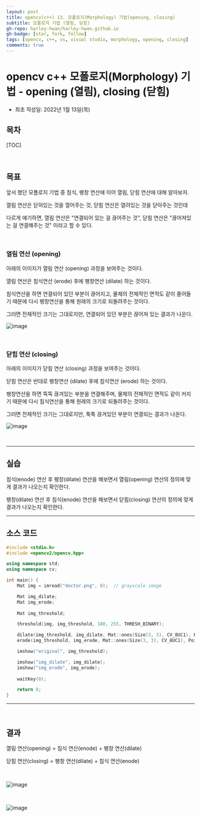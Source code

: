 ```yaml
---
layout: post
title: opencv(c++) 13. 모폴로지(Morphology) 기법(opening, closing)
subtitle: 모폴로지 기법 (열림, 닫힘)
gh-repo: harley-hwan/harley-hwan.github.io
gh-badge: [star, fork, follow]
tags: [opencv, c++, vs, visual studio, morphology, opening, closing]
comments: true
---
```


# opencv c++ 모폴로지(Morphology) 기법 - opening (열림), closing (닫힘)

- 최초 작성일: 2022년 1월 13일(목)

## 목차

[TOC]

<br/>

## 목표

앞서 했던 모폴로지 기법 중 침식, 팽창 연산에 이어 열림, 닫힘 연산에 대해 알아보자.

열림 연산은 닫혀있는 것을 열어주는 것, 닫힘 연산은 열려있는 것을 닫아주는 것인데

다르게 얘기하면, 열림 연산은 "연결되어 있는 걸 끊어주는 것", 닫힘 연산은 "끊어져있는 걸 연결해주는 것" 이라고 할 수 있다.

<br/>

### 열림 연산 (opening)

아래의 이미지가 열림 연산 (opening) 과정을 보여주는 것이다.

열림 연산은 침식연산 (erode) 후에 팽창연산 (dilate) 하는 것이다.

침식연산을 하면 연결되어 있던 부분이 끊어지고, 물체의 전체적인 면적도 같이 줄어들기 때문에 다시 팽창연산을 통해 원래의 크기로 되돌려주는 것이다.

그러면 전체적인 크기는 그대로지만, 연결되어 있던 부분은 끊어져 있는 결과가 나온다.

![image](https://user-images.githubusercontent.com/68185569/149267474-91ea76b5-7b1f-4b64-9b23-0793e17479b2.png)

<br/>

### 닫힘 연산 (closing)

아래의 이미지가 닫힘 연산 (closing) 과정을 보여주는 것이다.

닫힘 연산은 반대로 팽창연산 (dilate) 후에 침식연산 (erode) 하는 것이다.

팽창연산을 하면 뚝뚝 끊겨있는 부분을 연결해주며, 물체의 전체적인 면적도 같이 커지기 때문에 다시 침식연산을 통해 원래의 크기로 되돌려주는 것이다.

그러면 전체적인 크기는 그대로지만, 툭툭 끊겨있던 부분이 연결되는 결과가 나온다.

![image](https://user-images.githubusercontent.com/68185569/149267486-1f32e302-09fd-4334-b636-d84c0bed13de.png)

<br/>

---

## 실습

침식(enode) 연산 후 팽창(dilate) 연산을 해보면서 열림(opening) 연산의 정의에 맞게 결과가 나오는지 확인한다.

팽창(dilate) 연산 후 침식(enode) 연산을 해보면서 닫힘(closing) 연산의 정의에 맞게 결과가 나오는지 확인한다.

---

## 소스 코드

```c++
#include <stdio.h>
#include <opencv2/opencv.hpp>

using namespace std;
using namespace cv;

int main() {
	Mat img = imread("doctor.png", 0);	// grayscale image

	Mat img_dilate;
	Mat img_erode;
	
	Mat img_threshold;

	threshold(img, img_threshold, 180, 255, THRESH_BINARY);

	dilate(img_threshold, img_dilate, Mat::ones(Size(3, 3), CV_8UC1), Point(-1, -1));
	erode(img_threshold, img_erode, Mat::ones(Size(3, 3), CV_8UC1), Point(-1, -1));

	imshow("original", img_threshold);

	imshow("img_dilate", img_dilate);
	imshow("img_erode", img_erode);
	
	waitKey(0);

	return 0;
}
```

---

<br/>

## 결과

열림 연산(opening) = 침식 연산(enode) + 팽창 연산(dilate)

닫힘 연산(closing) = 팽창 연산(dilate) + 침식 연산(enode)

<br/>

![image](https://user-images.githubusercontent.com/68185569/149274205-80b66d2c-4f63-409b-a0b6-f613457168c2.png)

<br/>

![image](https://user-images.githubusercontent.com/68185569/149274524-5a47ec1f-ccbc-479a-bb9e-be9fb669d1e0.png)


